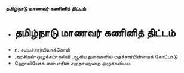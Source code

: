 **தமிழ்நாடு மாணவர் கணினித் திட்டம்**
- # தமிழ்நாடு மாணவர் கணினித் திட்டம்
- n. சமயச்சார்பிலாக்கோள்
- அரசியல்-ஒழுக்கம்-கல்வி ஆகிய துறைகளில் மதச்சார்பின்மைக் கோட்பாடு
- ஹோலியோக் என்பாரின் சமுதாயமுறை ஒழுக்கவியல்.

